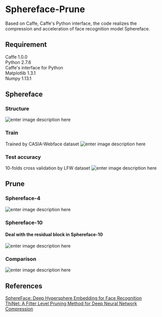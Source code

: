 # Sphereface-Prune
Based on Caffe, Caffe's Python interface, the code realizes the compression and acceleration of  face recognition model Sphereface. 
 
## Requirement
Caffe 1.0.0  
Python 2.7.6  
Caffe's interface for Python  
Matplotlib 1.3.1  
Numpy 1.13.1  

## Sphereface

### Structure
![enter image description here](http://wx4.sinaimg.cn/mw690/710b0c10ly1fx0g2yfozxj210z0dfmzz.jpg)

### Train
Trained by CASIA-Webface dataset
![enter image description here](http://wx4.sinaimg.cn/mw690/710b0c10ly1fx0g5rv3tbj20la0k141n.jpg)

### Test accuracy
10-folds cross validation by LFW dataset
![enter image description here](http://wx2.sinaimg.cn/mw690/710b0c10ly1fx0g8ui3lkj20ru06jjss.jpg)

## Prune
### Sphereface-4
![enter image description here](http://wx1.sinaimg.cn/mw690/710b0c10ly1fx2a2ox2w7j20la0omad6.jpg)
### Sphereface-10
#### Deal with the residual block in Sphereface-10
![enter image description here](http://wx2.sinaimg.cn/mw690/710b0c10ly1fx2a2ssorvj20e40nyq50.jpg)

### Comparison
![enter image description here](http://wx3.sinaimg.cn/mw690/710b0c10ly1fx0gkur079j21050b1tbw.jpg)


## References
[SphereFace: Deep Hypersphere Embedding for Face Recognition](https://arxiv.org/abs/1704.08063)   
[ThiNet: A Filter Level Pruning Method for Deep Neural Network Compression](https://arxiv.org/abs/1707.06342)

